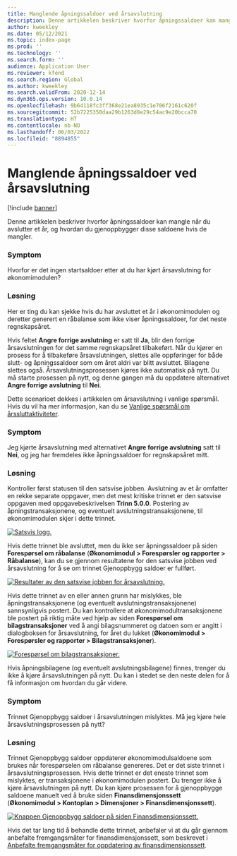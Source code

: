 ```yaml
---
title: Manglende åpningssaldoer ved årsavslutning
description: Denne artikkelen beskriver hvorfor åpningssaldoer kan mangle når du avslutter et år, og hvordan du gjenoppbygger disse saldoene hvis de mangler.
author: kweekley
ms.date: 05/12/2021
ms.topic: index-page
ms.prod: ''
ms.technology: ''
ms.search.form: ''
audience: Application User
ms.reviewer: kfend
ms.search.region: Global
ms.author: kweekley
ms.search.validFrom: 2020-12-14
ms.dyn365.ops.version: 10.0.14
ms.openlocfilehash: 9b64118fc3ff368e21ea8935c1e706f2161c620f
ms.sourcegitcommit: 52b7225350daa29b1263d8e29c54ac9e20bcca70
ms.translationtype: HT
ms.contentlocale: nb-NO
ms.lasthandoff: 06/03/2022
ms.locfileid: "8894855"
---
```

# <a name="year-end-close-missing-opening-balances"></a>Manglende åpningssaldoer ved årsavslutning

[!include [banner](../includes/banner.md)]

Denne artikkelen beskriver hvorfor åpningssaldoer kan mangle når du avslutter et år, og hvordan du gjenoppbygger disse saldoene hvis de mangler.

### <a name="symptom"></a>Symptom

Hvorfor er det ingen startsaldoer etter at du har kjørt årsavslutning for økonomimodulen? 

### <a name="resolution"></a>Løsning

Her er ting du kan sjekke hvis du har avsluttet et år i økonomimodulen og deretter generert en råbalanse som ikke viser åpningssaldoer, for det neste regnskapsåret.

Hvis feltet **Angre forrige avslutning** er satt til **Ja**, blir den forrige årsavslutningen for det samme regnskapsåret tilbakeført. Når du kjører en prosess for å tilbakeføre årsavslutningen, slettes alle oppføringer for både slutt- og åpningssaldoer som om året aldri var blitt avsluttet. Bilagene slettes også. Årsavslutningsprosessen kjøres ikke automatisk på nytt. Du må starte prosessen på nytt, og denne gangen må du oppdatere alternativet **Angre forrige avslutning** til **Nei**.

Dette scenarioet dekkes i artikkelen om årsavslutning i vanlige spørsmål. Hvis du vil ha mer informasjon, kan du se [Vanlige spørsmål om årssluttaktiviteter](faq-year-end-activities.md).

### <a name="symptom"></a>Symptom

Jeg kjørte årsavslutning med alternativet **Angre forrige avslutning** satt til **Nei**, og jeg har fremdeles ikke åpningssaldoer for regnskapsåret mitt.

### <a name="resolution"></a>Løsning

Kontroller først statusen til den satsvise jobben. Avslutning av et år omfatter en rekke separate oppgaver, men det mest kritiske trinnet er den satsvise oppgaven med oppgavebeskrivelsen **Trinn 5.0.0**. Postering av åpningstransaksjonene, og eventuelt avslutningstransaksjonene, til økonomimodulen skjer i dette trinnet. 

[![Satsvis logg.](./media/yec-mssng-open-blnces-01.png)](./media/yec-mssng-open-blnces-01.png)

Hvis dette trinnet ble avsluttet, men du ikke ser åpningssaldoer på siden **Forespørsel om råbalanse** (**Økonomimodul > Forespørsler og rapporter > Råbalanse**), kan du se gjennom resultatene for den satsvise jobben ved årsavslutning for å se om trinnet Gjenoppbygg saldoer er fullført.

[![Resultater av den satsvise jobben for årsavslutning.](./media/yec-mssng-open-blnces-02.png)](./media/yec-mssng-open-blnces-02.png)

Hvis dette trinnet av en eller annen grunn har mislykkes, ble åpningstransaksjonene (og eventuelt avslutningstransaksjonene) sannsynligvis postert. Du kan kontrollere at økonomimodultransaksjonene ble postert på riktig måte ved hjelp av siden **Forespørsel om bilagstransaksjoner** ved å angi bilagsnummeret og datoen som er angitt i dialogboksen for årsavslutning, for året du lukket (**Økonomimodul > Forespørsler og rapporter > Bilagstransaksjoner**).

[![Forespørsel om bilagstransaksjoner.](./media/yec-mssng-open-blnces-03.png)](./media/yec-mssng-open-blnces-03.png)

Hvis åpningsbilagene (og eventuelt avslutningsbilagene) finnes, trenger du ikke å kjøre årsavslutningen på nytt. Du kan i stedet se den neste delen for å få informasjon om hvordan du går videre.

### <a name="symptom"></a>Symptom

Trinnet Gjenoppbygg saldoer i årsavslutningen mislyktes. Må jeg kjøre hele årsavslutningsprosessen på nytt?

### <a name="resolution"></a>Løsning

Trinnet Gjenoppbygg saldoer oppdaterer økonomimodulsaldoene som brukes når forespørselen om råbalanse genereres.  Det er det siste trinnet i årsavslutningsprosessen.  Hvis dette trinnet er det eneste trinnet som mislyktes, er transaksjonene i økonomimodulen postert.  Du trenger ikke å kjøre årsavslutningen på nytt. Du kan kjøre prosessen for å gjenoppbygge saldoene manuelt ved å bruke siden **Finansdimensjonssett** (**Økonomimodul > Kontoplan > Dimensjoner > Finansdimensjonssett**).

[![Knappen Gjenoppbygg saldoer på siden Finansdimensjonssett.](./media/yec-mssng-open-blnces-04.png)](./media/yec-mssng-open-blnces-04.png)

Hvis det tar lang tid å behandle dette trinnet, anbefaler vi at du går gjennom anbefalte fremgangsmåter for finansdimensjonssett, som beskrevet i [Anbefalte fremgangsmåter for oppdatering av finansdimensjonssett](https://community.dynamics.com/365/financeandoperations/b/dynamics-365-finance-blog/posts/best-practices-for-updating-financial-dimension-set-dimension-sets). 

